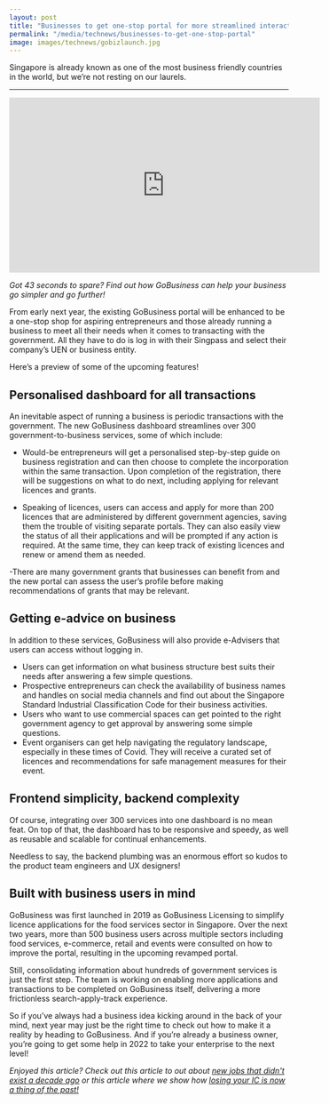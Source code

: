 ```yaml
---
layout: post
title: "Businesses to get one-stop portal for more streamlined interactions with government."
permalink: "/media/technews/businesses-to-get-one-stop-portal"
image: images/technews/gobizlaunch.jpg
---
```

Singapore is already known as one of the most business friendly countries in the world, but we’re not resting on our laurels. 

---

<iframe width="560" height="315" src="https://www.youtube.com/embed/xJ5D8FuUjaw" title="YouTube video player" frameborder="0" allow="accelerometer; autoplay; clipboard-write; encrypted-media; gyroscope; picture-in-picture" allowfullscreen></iframe>

*Got 43 seconds to spare? Find out how GoBusiness can help your business go simpler and go further!* 

From early next year, the existing GoBusiness portal will be enhanced to be a one-stop shop for aspiring entrepreneurs and those already running a business to meet all their needs when it comes to transacting with the government. All they have to do is log in with their Singpass and select their company’s UEN or business entity.

Here’s a preview of some of the upcoming features!


## **Personalised dashboard for all transactions**

An inevitable aspect of running a business is periodic transactions with the government. The new GoBusiness dashboard streamlines over 300 government-to-business services, some of which include: 

- Would-be entrepreneurs will get a personalised step-by-step guide on business registration and can then choose to complete the incorporation within the same transaction. Upon completion of the registration, there will be suggestions on what to do next, including applying for relevant licences and grants. 

- Speaking of licences, users can access and apply for more than 200 licences that are administered by different government agencies, saving them the trouble of visiting separate portals. They can also easily view the status of all their applications and will be prompted if any action is required. At the same time, they can keep track of existing licences and renew or amend them as needed. 

-There are many government grants that businesses can benefit from and the new portal can assess the user’s profile before making recommendations of grants that may be relevant. 


## Getting e-advice on business 

In addition to these services, GoBusiness will also provide e-Advisers that users can access without logging in. 

- Users can get information on what business structure best suits their needs after answering a few simple questions.
- Prospective entrepreneurs can check the availability of business names and handles on social media channels and find out about the Singapore Standard Industrial Classification Code for their business activities.
- Users who want to use commercial spaces can get pointed to the right government agency to get approval by answering some simple questions. 
- Event organisers can get help navigating the regulatory landscape, especially in these times of Covid. They will receive a curated set of licences and recommendations for safe management measures for their event. 

## Frontend simplicity, backend complexity

Of course, integrating over 300 services into one dashboard is no mean feat. On top of that, the dashboard has to be responsive and speedy, as well as reusable and scalable for continual enhancements. 

Needless to say, the backend plumbing was an enormous effort so kudos to the product team engineers and UX designers!


## Built with business users in mind 

GoBusiness was first launched in 2019 as GoBusiness Licensing to simplify licence
applications for the food services sector in Singapore. Over the next two years, more than 500 business users across multiple sectors including food services, e-commerce,
retail and events were consulted on how to improve the portal, resulting in the upcoming revamped portal. 

Still, consolidating information about hundreds of government services is just the first step. The team is working on enabling more applications and transactions to be completed on GoBusiness itself, delivering a more frictionless search-apply-track experience.

So if you’ve always had a business idea kicking around in the back of your mind, next year may just be the right time to check out how to make it a reality by heading to GoBusiness. And if you’re already a business owner, you’re going to get some help in 2022 to take your enterprise to the next level! 

*Enjoyed this article? Check out this article to out about [new jobs that didn't exist a decade ago](https://www.tech.gov.sg/media/technews/here-are-5-jobs-that-didnt-exist-10-years-ago) or this article where we show how [losing your IC is now a thing of the past!](https://www.tech.gov.sg/media/technews/singpass-digital-ic)*



